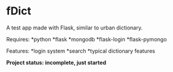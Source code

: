 # fDict
A test app made with Flask, similar to urban dictionary.

Requires:
	*python
	*flask
	*mongodb
	*flask-login
	*flask-pymongo

Features:
	*login system
	*search
	*typical dictionary features

**Project status: incomplete, just started**
